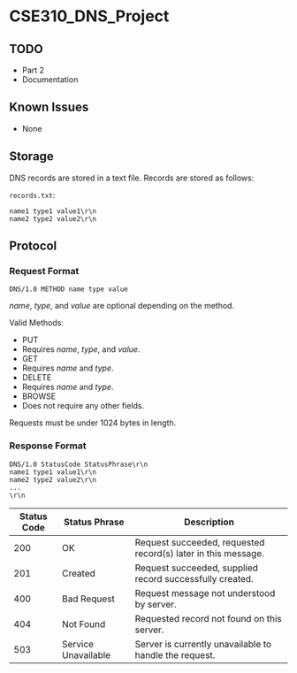 # CSE310_DNS_Project

## TODO
* Part 2
* Documentation

## Known Issues
* None

## Storage

DNS records are stored in a text file.
Records are stored as follows:

`records.txt`:
```
name1 type1 value1\r\n
name2 type2 value2\r\n
```

## Protocol
### Request Format

```
DNS/1.0 METHOD name type value
```

_name_, _type_, and _value_ are optional depending on the method.

Valid Methods:
* PUT
 * Requires _name_, _type_, and _value_.
* GET
 * Requires _name_ and _type_.
* DELETE
 * Requires _name_ and _type_.
* BROWSE
 * Does not require any other fields.

Requests must be under 1024 bytes in length.

### Response Format

```
DNS/1.0 StatusCode StatusPhrase\r\n
name1 type1 value1\r\n
name2 type2 value2\r\n
...
\r\n
```

Status Code | Status Phrase       | Description
----------- | -------------       | -----------
200         | OK                  | Request succeeded, requested record(s) later in this message.
201         | Created             | Request succeeded, supplied record successfully created.
400         | Bad Request         | Request message not understood by server.
404         | Not Found           | Requested record not found on this server.
503         | Service Unavailable | Server is currently unavailable to handle the request.